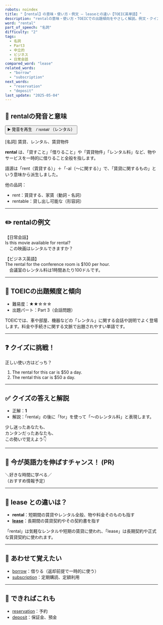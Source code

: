 ```yaml
---
robots: noindex
title: "【rental】の意味・使い方・例文 ― leaseとの違い【TOEIC英単語】"
description: "rentalの意味・使い方・TOEICでの出題傾向をやさしく解説。例文・クイズ付きでleaseとの違いもわかりやすく学べます。"
word: "rental"
part_of_speech: "名詞"
difficulty: "2"
tags:
  - 名詞
  - Part3
  - 中立的
  - ビジネス
  - 日常会話
compared_word: "lease"
related_words:
  - "borrow"
  - "subscription"
next_words:
  - "reservation"
  - "deposit"
last_update: "2025-05-04"
---
```


## 🔰 rentalの発音と意味

<button class="play-audio" onclick="playTTS('rental')">
  <span class="play-audio-main">
    ▶️ 発音を再生　/ˈrɛntəl/
  </span>
  <span class="play-audio-sub">
    （レンタル）
  </span>
</button>

[名詞] 賃貸、レンタル、賃貸物件

**rental** は、「貸すこと」「借りること」や「賃貸物件」「レンタル料」など、物やサービスを一時的に借りること全般を指します。

語源は「rent（賃貸する）」＋「-al（～に関する）」で、「賃貸に関するもの」という意味から派生しました。

他の品詞：  
- rent：賃貸する、家賃（動詞・名詞）
- rentable：貸し出し可能な（形容詞）

---

## ✏️ rentalの例文

【日常会話】  
Is this movie available for rental?  
　この映画はレンタルできますか？

【ビジネス英語】  
The rental for the conference room is $100 per hour.  
　会議室のレンタル料は1時間あたり100ドルです。

---

## 🎯 TOEICの出題頻度と傾向

- 難易度：★★☆☆☆
- 出題パート：Part 3（会話問題）

TOEICでは、車や部屋、機器などの「レンタル」に関する会話や説明でよく登場します。料金や手続きに関する文脈で出題されやすい単語です。

---

## ❓ クイズに挑戦！

正しい使い方はどっち？

1. The rental for this car is $50 a day.  
2. The rental this car is $50 a day.

---

## ✅ クイズの答えと解説

- 正解：**1**
- 解説：「rental」の後に「for」を使って「～のレンタル料」と表現します。

少し迷ったあなたも、  
カンタンだったあなたも、  
この勢いで覚えよう👇️

---

## 🚀 今が英語力を伸ばすチャンス！ (PR)

<div class="info-center">
＼好きな時間に学べる／<br>  
（おすすめ情報予定）
</div>

---

## 🤔  lease との違いは？

- **rental**：短期間の賃貸やレンタル全般、物や料金そのものも指す
- **[lease](/word/lease/)**：長期間の賃貸契約やその契約書を指す

「rental」は気軽なレンタルや短期の賃貸に使われ、「lease」は長期契約や正式な賃貸契約に使われます。

---

## 🧩 あわせて覚えたい

- [borrow](/word/borrow/)：借りる（返却前提で一時的に使う）
- [subscription](/word/subscription/)：定期購読、定額利用

---

## 📖 できればこれも

- [reservation](/word/reservation/)：予約
- [deposit](/word/deposit/)：保証金、預金

<!-- cvid: aid02_bid36 -->
